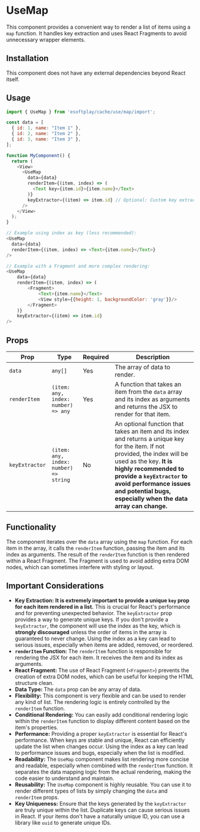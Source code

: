 # UseMap

This component provides a convenient way to render a list of items using a `map` function. It handles key extraction and uses React Fragments to avoid unnecessary wrapper elements.

## Installation

This component does not have any external dependencies beyond React itself.

## Usage

```javascript
import { UseMap } from 'esoftplay/cache/use/map/import';

const data = [
  { id: 1, name: "Item 1" },
  { id: 2, name: "Item 2" },
  { id: 3, name: "Item 3" },
];

function MyComponent() {
  return (
    <View>
      <UseMap
        data={data}
        renderItem={(item, index) => (
          <Text key={item.id}>{item.name}</Text>
        )}
        keyExtractor={(item) => item.id} // Optional: Custom key extractor
      />
    </View>
  );
}

// Example using index as key (less recommended):
<UseMap
  data={data}
  renderItem={(item, index) => <Text>{item.name}</Text>}
/>

// Example with a Fragment and more complex rendering:
<UseMap
    data={data}
    renderItem={(item, index) => (
        <Fragment>
            <Text>{item.name}</Text>
            <View style={{height: 1, backgroundColor: 'gray'}}/>
        </Fragment>
    )}
    keyExtractor={(item) => item.id}
/>
```

## Props

| Prop          | Type                 | Required | Description                                                                                                                                                                                                                                                                                                                                                                                    |
| ------------- | -------------------- | -------- | ---------------------------------------------------------------------------------------------------------------------------------------------------------------------------------------------------------------------------------------------------------------------------------------------------------------------------------------------------------------------------------- |
| `data`        | `any[]`              | Yes      | The array of data to render.                                                                                                                                                                                                                                                                                                                                                                                     |
| `renderItem`  | `(item: any, index: number) => any` | Yes      | A function that takes an item from the `data` array and its index as arguments and returns the JSX to render for that item.                                                                                                                                                                                                                                                                                                                                                                 |
| `keyExtractor` | `(item: any, index: number) => string` | No       | An optional function that takes an item and its index and returns a unique key for the item. If not provided, the index will be used as the key.  **It is highly recommended to provide a `keyExtractor` to avoid performance issues and potential bugs, especially when the data array can change.** |

## Functionality

The component iterates over the `data` array using the `map` function. For each item in the array, it calls the `renderItem` function, passing the item and its index as arguments. The result of the `renderItem` function is then rendered within a React Fragment.  The Fragment is used to avoid adding extra DOM nodes, which can sometimes interfere with styling or layout.

## Important Considerations

*   **Key Extraction:**  **It is extremely important to provide a unique `key` prop for each item rendered in a list.**  This is crucial for React's performance and for preventing unexpected behavior. The `keyExtractor` prop provides a way to generate unique keys.  If you don't provide a `keyExtractor`, the component will use the index as the key, which is **strongly discouraged** unless the order of items in the array is guaranteed to never change. Using the index as a key can lead to serious issues, especially when items are added, removed, or reordered.
*   **`renderItem` Function:** The `renderItem` function is responsible for rendering the JSX for each item.  It receives the item and its index as arguments.
*   **React Fragment:** The use of React Fragment (`<Fragment>`) prevents the creation of extra DOM nodes, which can be useful for keeping the HTML structure clean.
*   **Data Type:** The `data` prop can be any array of data.
*   **Flexibility:** This component is very flexible and can be used to render any kind of list.  The rendering logic is entirely controlled by the `renderItem` function.
* **Conditional Rendering:** You can easily add conditional rendering logic within the `renderItem` function to display different content based on the item's properties.
* **Performance:** Providing a proper `keyExtractor` is essential for React's performance.  When keys are stable and unique, React can efficiently update the list when changes occur.  Using the index as a key can lead to performance issues and bugs, especially when the list is modified.
* **Readability:**  The `UseMap` component makes list rendering more concise and readable, especially when combined with the `renderItem` function.  It separates the data mapping logic from the actual rendering, making the code easier to understand and maintain.
* **Reusability:** The `UseMap` component is highly reusable.  You can use it to render different types of lists by simply changing the `data` and `renderItem` props.
* **Key Uniqueness:**  Ensure that the keys generated by the `keyExtractor` are truly unique within the list.  Duplicate keys can cause serious issues in React.  If your items don't have a naturally unique ID, you can use a library like `uuid` to generate unique IDs.
